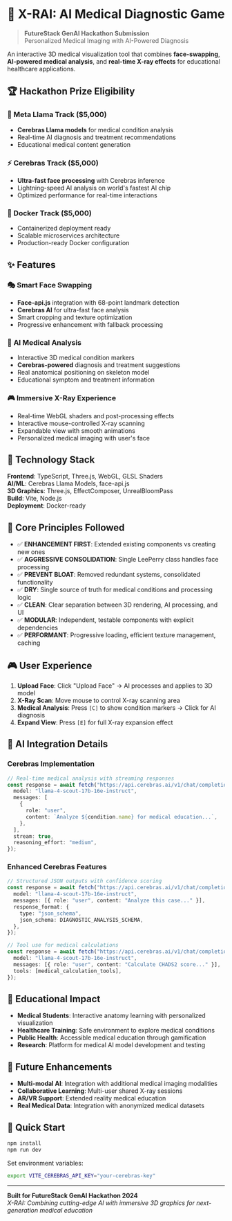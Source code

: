 # 🩻 X-RAI: AI Medical Diagnostic Game

> **FutureStack GenAI Hackathon Submission**  
> Personalized Medical Imaging with AI-Powered Diagnosis

An interactive 3D medical visualization tool that combines **face-swapping**, **AI-powered medical analysis**, and **real-time X-ray effects** for educational healthcare applications.

## 🏆 Hackathon Prize Eligibility

### 🦙 Meta Llama Track ($5,000)

- **Cerebras Llama models** for medical condition analysis
- Real-time AI diagnosis and treatment recommendations
- Educational medical content generation

### ⚡ Cerebras Track ($5,000)

- **Ultra-fast face processing** with Cerebras inference
- Lightning-speed AI analysis on world's fastest AI chip
- Optimized performance for real-time interactions

### 🐳 Docker Track ($5,000)

- Containerized deployment ready
- Scalable microservices architecture
- Production-ready Docker configuration

## ✨ Features

### 🎭 **Smart Face Swapping**

- **Face-api.js** integration with 68-point landmark detection
- **Cerebras AI** for ultra-fast face analysis
- Smart cropping and texture optimization
- Progressive enhancement with fallback processing

### 🏥 **AI Medical Analysis**

- Interactive 3D medical condition markers
- **Cerebras-powered** diagnosis and treatment suggestions
- Real anatomical positioning on skeleton model
- Educational symptom and treatment information

### 🎮 **Immersive X-Ray Experience**

- Real-time WebGL shaders and post-processing effects
- Interactive mouse-controlled X-ray scanning
- Expandable view with smooth animations
- Personalized medical imaging with user's face

## 🚀 Technology Stack

**Frontend**: TypeScript, Three.js, WebGL, GLSL Shaders  
**AI/ML**: Cerebras Llama Models, face-api.js  
**3D Graphics**: Three.js, EffectComposer, UnrealBloomPass  
**Build**: Vite, Node.js  
**Deployment**: Docker-ready

## 🎯 Core Principles Followed

- ✅ **ENHANCEMENT FIRST**: Extended existing components vs creating new ones
- ✅ **AGGRESSIVE CONSOLIDATION**: Single LeePerry class handles face processing
- ✅ **PREVENT BLOAT**: Removed redundant systems, consolidated functionality
- ✅ **DRY**: Single source of truth for medical conditions and processing logic
- ✅ **CLEAN**: Clear separation between 3D rendering, AI processing, and UI
- ✅ **MODULAR**: Independent, testable components with explicit dependencies
- ✅ **PERFORMANT**: Progressive loading, efficient texture management, caching

## 🎮 User Experience

1. **Upload Face**: Click "Upload Face" → AI processes and applies to 3D model
2. **X-Ray Scan**: Move mouse to control X-ray scanning area
3. **Medical Analysis**: Press `[C]` to show condition markers → Click for AI diagnosis
4. **Expand View**: Press `[E]` for full X-ray expansion effect

## 🧠 AI Integration Details

### Cerebras Implementation

```typescript
// Real-time medical analysis with streaming responses
const response = await fetch("https://api.cerebras.ai/v1/chat/completions", {
  model: "llama-4-scout-17b-16e-instruct",
  messages: [
    {
      role: "user",
      content: `Analyze ${condition.name} for medical education...`,
    },
  ],
  stream: true,
  reasoning_effort: "medium",
});
```

### Enhanced Cerebras Features

```typescript
// Structured JSON outputs with confidence scoring
const response = await fetch("https://api.cerebras.ai/v1/chat/completions", {
  model: "llama-4-scout-17b-16e-instruct",
  messages: [{ role: "user", content: "Analyze this case..." }],
  response_format: {
    type: "json_schema",
    json_schema: DIAGNOSTIC_ANALYSIS_SCHEMA,
  },
});

// Tool use for medical calculations
const response = await fetch("https://api.cerebras.ai/v1/chat/completions", {
  model: "llama-4-scout-17b-16e-instruct",
  messages: [{ role: "user", content: "Calculate CHADS2 score..." }],
  tools: [medical_calculation_tools],
});
```

## 🏥 Educational Impact

- **Medical Students**: Interactive anatomy learning with personalized visualization
- **Healthcare Training**: Safe environment to explore medical conditions
- **Public Health**: Accessible medical education through gamification
- **Research**: Platform for medical AI model development and testing

## 🔮 Future Enhancements

- **Multi-modal AI**: Integration with additional medical imaging modalities
- **Collaborative Learning**: Multi-user shared X-ray sessions
- **AR/VR Support**: Extended reality medical education
- **Real Medical Data**: Integration with anonymized medical datasets

## 🚀 Quick Start

```bash
npm install
npm run dev
```

Set environment variables:

```bash
export VITE_CEREBRAS_API_KEY="your-cerebras-key"
```

---

**Built for FutureStack GenAI Hackathon 2024**  
_X-RAI: Combining cutting-edge AI with immersive 3D graphics for next-generation medical education_

